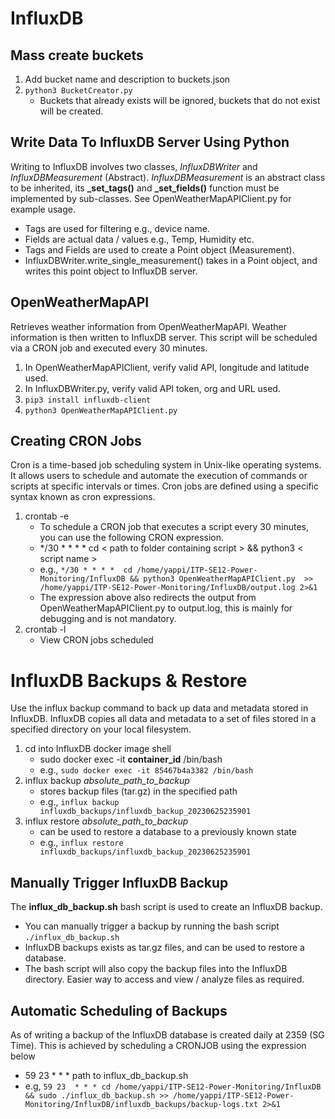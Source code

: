 # InfluxDB 

## Mass create buckets
1. Add bucket name and description to buckets.json
2. ``python3 BucketCreator.py``
	* Buckets that already exists will be ignored, buckets that do not exist will be created.

## Write Data To InfluxDB Server Using Python
Writing to InfluxDB involves two classes, _InfluxDBWriter_ and _InfluxDBMeasurement_ (Abstract). _InfluxDBMeasurement_ is an abstract class to be inherited, its **_set_tags()** and **_set_fields()** function must be implemented by sub-classes. See OpenWeatherMapAPIClient.py for example usage.
* Tags are used for filtering e.g., device name.
* Fields are actual data / values e.g., Temp, Humidity etc.
* Tags and Fields are used to create a Point object (Measurement). 
* InfluxDBWriter.write_single_measurement() takes in a Point object, and writes this point object to InfluxDB server.

## OpenWeatherMapAPI
Retrieves weather information from OpenWeatherMapAPI. Weather information is then written to InfluxDB server. This script will be scheduled via a CRON job and executed every 30 minutes. 
1. In OpenWeatherMapAPIClient, verify valid API, longitude and latitude used.
2. In InfluxDBWriter.py, verify valid API token, org and URL used. 
3. ``pip3 install influxdb-client``
4. ``python3 OpenWeatherMapAPIClient.py``

## Creating CRON Jobs
Cron is a time-based job scheduling system in Unix-like operating systems. It allows users to schedule and automate the execution of commands or scripts at specific intervals or times. Cron jobs are defined using a specific syntax known as cron expressions.
1. crontab -e
	* To schedule a CRON job that executes a script every 30 minutes, you can use the following CRON expression.
	* */30 * * * * cd < path to folder containing script > && python3 < script name > 
	* e.g., ``*/30 * * * *  cd /home/yappi/ITP-SE12-Power-Monitoring/InfluxDB && python3 OpenWeatherMapAPIClient.py  >> /home/yappi/ITP-SE12-Power-Monitoring/InfluxDB/output.log 2>&1``
	* The expression above also redirects the output from OpenWeatherMapAPIClient.py to output.log, this is mainly for debugging and is not mandatory. 
2. crontab -l 
	* View CRON jobs scheduled	

# InfluxDB Backups & Restore
Use the influx backup command to back up data and metadata stored in InfluxDB. InfluxDB copies all data and metadata to a set of files stored in a specified directory on your local filesystem.
1. cd into InfluxDB docker image shell
	* sudo docker exec -it **container_id** /bin/bash
	* e.g., ``sudo docker exec -it 85467b4a3382 /bin/bash``
2. influx backup *absolute_path_to_backup*
	* stores backup files (tar.gz) in the specified path
	* e.g., ``influx backup influxdb_backups/influxdb_backup_20230625235901``
3. influx restore *absolute_path_to_backup*
	* can be used to restore a database to a previously known state
	* e.g., ``influx restore influxdb_backups/influxdb_backup_20230625235901``

## Manually Trigger InfluxDB Backup
The **influx_db_backup.sh** bash script is used to create an InfluxDB backup. 
* You can manually trigger a backup by running the bash script ``./influx_db_backup.sh``
* InfluxDB backups exists as tar.gz files, and can be used to restore a database.
* The bash script will also copy the backup files into the InfluxDB directory. Easier way to access and view / analyze files as required. 

## Automatic Scheduling of Backups
As of writing a backup of the InfluxDB database is created daily at 2359 (SG Time). This is achieved by scheduling a CRONJOB using the expression below 
* 59 23 * * * path to influx_db_backup.sh
* e.g, ``59 23  * * * cd /home/yappi/ITP-SE12-Power-Monitoring/InfluxDB && sudo ./influx_db_backup.sh >> /home/yappi/ITP-SE12-Power-Monitoring/InfluxDB/influxdb_backups/backup-logs.txt 2>&1``

